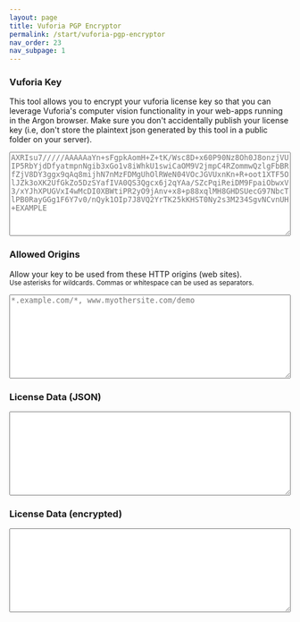 ```yaml
---
layout: page
title: Vuforia PGP Encryptor
permalink: /start/vuforia-pgp-encryptor
nav_order: 23
nav_subpage: 1
---
```


<script src="https://cdnjs.cloudflare.com/ajax/libs/fetch/1.0.0/fetch.min.js">
</script>
<script src="https://cdnjs.cloudflare.com/ajax/libs/openpgp/2.3.2/openpgp.js">
</script>

<style>
textarea {
  width: 100%;
  min-height: 150px;
  display: block;
}
</style>

### Vuforia Key
This tool allows you to encrypt your vuforia license key so that you can leverage Vuforia's computer vision functionality in your web-apps running in the Argon browser. Make sure you don't accidentally publish your license key (i.e, don't store the plaintext json generated by this tool in a public folder on your server). 
<textarea id="key" placeholder="AXRIsu7/////AAAAAaYn+sFgpkAomH+Z+tK/Wsc8D+x60P90Nz8Oh0J8onzjVUIP5RbYjdDfyatmpnNgib3xGo1v8iWhkU1swiCaOM9V2jmpC4RZommwQzlgFbBRfZjV8DY3ggx9qAq8mijhN7nMzFDMgUhOlRWeN04VOcJGVUxnKn+R+oot1XTF5OlJZk3oXK2UfGkZo5DzSYafIVA0QS3Qgcx6j2qYAa/SZcPqiReiDM9FpaiObwxV3/xYJhXPUGVxI4wMcDI0XBWtiPR2yO9jAnv+x8+p88xqlMH8GHDSUecG97NbcTlPB0RayGGg1F6Y7v0/nQyk1OIp7J8VQ2YrTK25kKHST0Ny2s3M234SgvNCvnUH+EXAMPLE">
</textarea>

### Allowed Origins
Allow your key to be used from these HTTP origins (web sites).
<br/><sub>Use asterisks for wildcards. Commas or whitespace can be used as separators.</sub>
<textarea id="origins" placeholder="*.example.com/*, www.myothersite.com/demo">
</textarea>

### License Data (JSON)
<textarea id="json">
</textarea>

### License Data (encrypted)
<textarea id="encrypted">
</textarea>

<script>
var hkp = new openpgp.HKP('https://pgp.mit.edu');

var options = {
    query: 'secure@argonjs.io'
};

var keyElement = document.getElementById('key');
var originsElement = document.getElementById('origins');
var jsonElement = document.getElementById('json')
var encryptedElement = document.getElementById('encrypted')

var pubkey;

function updateLicenseData() {
  var key = keyElement.value;
  var origins = originsElement.value.split(/\s*[\s,]\s*/).filter(function(origin){return origin});
  
  var json = jsonElement.value = JSON.stringify({
    key: key, 
    origins: (origins && origins.length > 0) ? origins : undefined
  }, null, '\t');
  
  var options = {
    data: json,
    publicKeys: pubkey.keys,
  };
  
  openpgp.encrypt(options).then(function(ciphertext) {
      encryptedElement.value = ciphertext.data;
  });
}

function updateFields() {
  const data = JSON.parse(jsonElement.value);
  keyElement.value = data.key;
  originsElement.value = (data.origins && data.origins.length > 0 && data.origins.join('\n')) || '';
}

hkp.lookup(options).then(function(key) {
    pubkey = openpgp.key.readArmored(key);
    keyElement.addEventListener('input', updateLicenseData);
    originsElement.addEventListener('input', updateLicenseData);
    jsonElement.addEventListener('input', updateFields);
});

</script>

